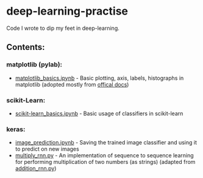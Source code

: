 # deep-learning-practise

Code I wrote to dip my feet in deep-learning.

## Contents:

### matplotlib (pylab):
- [matplotlib_basics.ipynb](matplotlib/matplotlib_basics.ipynb) - Basic plotting, axis, labels, histographs in matplotlib 
(adopted mostly from [offical docs](http://matplotlib.org/users/pyplot_tutorial.html))

### scikit-Learn:
- [scikit-learn_basics.ipynb](scikit-learn/scikit-learn_basics.ipynb) - Basic usage of classifiers in scikit-learn

### keras:
- [image_prediction.ipynb](keras/image_prediction.ipynb) - Saving the trained image classifier and using it to predict on new images
- [multiply_rnn.py](keras/multiply_rnn.py) - An implementation of sequence to sequence learning for performing multiplication of two numbers (as strings) (adapted from [addition_rnn.py](https://github.com/fchollet/keras/blob/master/examples/addition_rnn.py))
